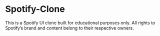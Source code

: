 # Spotify-Clone
This is a Spotify UI clone built for educational purposes only. All rights to Spotify’s brand and content belong to their respective owners.

